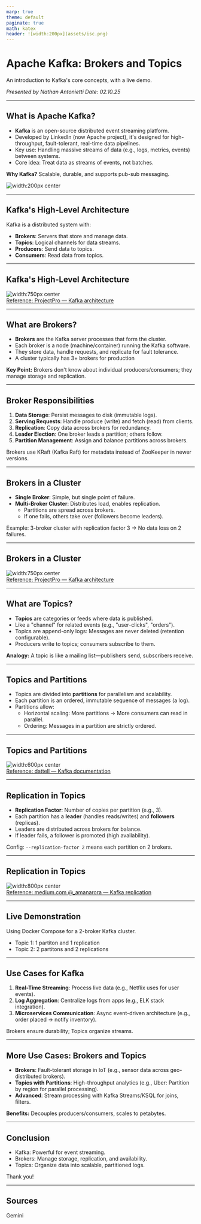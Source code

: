 ```yaml
---
marp: true
theme: default
paginate: true
math: katex
header: ![width:200px](assets/isc.png)
---
```


<style>
img[alt~="center"] {
  display: block;
  margin: 0 auto;
}
</style>

# Apache Kafka: Brokers and Topics

An introduction to Kafka's core concepts, with a live demo.

*Presented by Nathan Antonietti*
*Date: 02.10.25*

---

## What is Apache Kafka?

- **Kafka** is an open-source distributed event streaming platform.
- Developed by LinkedIn (now Apache project), it's designed for high-throughput, fault-tolerant, real-time data pipelines.
- Key use: Handling massive streams of data (e.g., logs, metrics, events) between systems.
- Core idea: Treat data as streams of events, not batches.

**Why Kafka?** Scalable, durable, and supports pub-sub messaging.

![width:200px center](assets/kafka.svg) <!-- Kafka logo image -->

---

## Kafka's High-Level Architecture

Kafka is a distributed system with:
- **Brokers**: Servers that store and manage data.
- **Topics**: Logical channels for data streams.
- **Producers**: Send data to topics.
- **Consumers**: Read data from topics.

---

## Kafka's High-Level Architecture

![width:750px center](assets/cluster-architecture.png) <!-- Kafka docs diagram of brokers -->
[Reference: ProjectPro — Kafka architecture](https://www.projectpro.io/article/apache-kafka-architecture-/442)

<!-- 
![width:400px center](assets/kafka-architecture-diagram.png) <!-- Kafka Architecture Diagram -->
<!-- [Reference: Novell Zenworks — Kafka documentation](https://www.novell.com/documentation/zenworks-24.4/zen_kafka/data/zen_kafka.html) -->

---

## What are Brokers?

- **Brokers** are the Kafka server processes that form the cluster.
- Each broker is a node (machine/container) running the Kafka software.
- They store data, handle requests, and replicate for fault tolerance.
- A cluster typically has 3+ brokers for production

**Key Point:** Brokers don't know about individual producers/consumers; they manage storage and replication.

---

## Broker Responsibilities

1. **Data Storage**: Persist messages to disk (immutable logs).
2. **Serving Requests**: Handle produce (write) and fetch (read) from clients.
3. **Replication**: Copy data across brokers for redundancy.
4. **Leader Election**: One broker leads a partition; others follow.
5. **Partition Management**: Assign and balance partitions across brokers.

Brokers use KRaft (Kafka Raft) for metadata instead of ZooKeeper in newer versions.

---

## Brokers in a Cluster

- **Single Broker**: Simple, but single point of failure.
- **Multi-Broker Cluster**: Distributes load, enables replication.
  - Partitions are spread across brokers.
  - If one fails, others take over (followers become leaders).

Example: 3-broker cluster with replication factor 3 → No data loss on 2 failures.

---

## Brokers in a Cluster

![width:750px center](assets/cluster-architecture.png) <!-- Kafka docs diagram of brokers -->
[Reference: ProjectPro — Kafka architecture](https://www.projectpro.io/article/apache-kafka-architecture-/442)

---

## What are Topics?

- **Topics** are categories or feeds where data is published.
- Like a "channel" for related events (e.g., "user-clicks", "orders").
- Topics are append-only logs: Messages are never deleted (retention configurable).
- Producers write to topics; consumers subscribe to them.

**Analogy:** A topic is like a mailing list—publishers send, subscribers receive.

---

## Topics and Partitions

- Topics are divided into **partitions** for parallelism and scalability.
- Each partition is an ordered, immutable sequence of messages (a log).
- Partitions allow:
  - Horizontal scaling: More partitions → More consumers can read in parallel.
  - Ordering: Messages in a partition are strictly ordered.

---

## Topics and Partitions

![width:600px center](assets/kafka-topic.png) <!-- Topic Partitions -->
[Reference: dattell — Kafka documentation](https://dattell.com/data-architecture-blog/what-is-a-kafka-topic/)

---

## Replication in Topics

- **Replication Factor**: Number of copies per partition (e.g., 3).
- Each partition has a **leader** (handles reads/writes) and **followers** (replicas).
- Leaders are distributed across brokers for balance.
- If leader fails, a follower is promoted (high availability).

Config: `--replication-factor 2` means each partition on 2 brokers.

---

## Replication in Topics

![width:800px center](assets/replica.jpg) <!-- Replication Diagram -->
[Reference: medium.com @_amanarora — Kafka replication](https://medium.com/@_amanarora/replication-in-kafka-58b39e91b64e)

---

## Live Demonstration

Using Docker Compose for a 2-broker Kafka cluster.

- Topic 1: 1 partiton and 1 replication
- Topic 2: 2 partitons and 2 replications
---

## Use Cases for Kafka

1. **Real-Time Streaming**: Process live data (e.g., Netflix uses for user events).
2. **Log Aggregation**: Centralize logs from apps (e.g., ELK stack integration).
3. **Microservices Communication**: Async event-driven architecture (e.g., order placed → notify inventory).

Brokers ensure durability; Topics organize streams.

---

## More Use Cases: Brokers and Topics

- **Brokers**: Fault-tolerant storage in IoT (e.g., sensor data across geo-distributed brokers).
- **Topics with Partitions**: High-throughput analytics (e.g., Uber: Partition by region for parallel processing).
- **Advanced**: Stream processing with Kafka Streams/KSQL for joins, filters.

**Benefits:** Decouples producers/consumers, scales to petabytes.

---

## Conclusion

- Kafka: Powerful for event streaming.
- Brokers: Manage storage, replication, and availability.
- Topics: Organize data into scalable, partitioned logs.

Thank you!

---

## Sources

Gemini